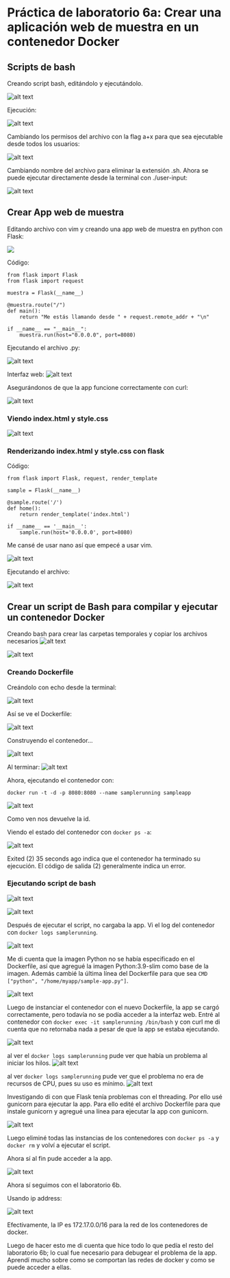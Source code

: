 # Práctica de laboratorio 6a: Crear una aplicación web de muestra en un contenedor Docker

## Scripts de bash

Creando script bash, editándolo y ejecutándolo.

![alt text](images/image.png)

Ejecución:

![alt text](images/image-1.png)

Cambiando los permisos del archivo con la flag a+x para que sea ejecutable desde todos los usuarios:

![alt text](images/image-2.png)

Cambiando nombre del archivo para eliminar la extensión .sh. Ahora se puede ejecutar directamente desde la terminal con ./user-input:

![alt text](images/image-3.png)

## Crear App web de muestra

Editando archivo con vim y creando una app web de muestra en python con Flask:

![](images/image-4.png)

Código:

```
from flask import Flask
from flask import request

muestra = Flask(__name__)

@muestra.route("/")
def main():
    return "Me estás llamando desde " + request.remote_addr + "\n"

if __name__ == "__main__":
    muestra.run(host="0.0.0.0", port=8080)
```

Ejecutando el archivo .py:

![alt text](images/image-5.png)

Interfaz web:
![alt text](images/image-6.png)

Asegurándonos de que la app funcione correctamente con curl:

![alt text](images/image-7.png)

### Viendo index.html y style.css

![alt text](images/image-8.png)

### Renderizando index.html y style.css con flask

Código:

```
from flask import Flask, request, render_template

sample = Flask(__name__)

@sample.route('/')
def home():
    return render_template('index.html')

if __name__ == '__main__':
    sample.run(host='0.0.0.0', port=8080)
```

Me cansé de usar nano así que empecé a usar vim.

![alt text](images/image-9.png)

Ejecutando el archivo:

![alt text](images/image-10.png)

## Crear un script de Bash para compilar y ejecutar un contenedor Docker

Creando bash para crear las carpetas temporales y copiar los archivos necesarios
![alt text](images/image-11.png)

![alt text](images/image-12.png)

### Creando Dockerfile

Creándolo con echo desde la terminal:

![alt text](images/image-13.png)

Así se ve el Dockerfile:

![alt text](images/image-14.png)

Construyendo el contenedor...

![alt text](images/image-15.png)

Al terminar:
![alt text](images/image-16.png)

Ahora, ejecutando el contenedor con:

```
docker run -t -d -p 8080:8080 --name samplerunning sampleapp
```

![alt text](images/image-17.png)

Como ven nos devuelve la id.

Viendo el estado del contenedor con `docker ps -a`:

![alt text](images/image-18.png)

Exited (2) 35 seconds ago indica que el contenedor ha terminado su ejecución. El código de salida (2) generalmente indica un error.

### Ejecutando script de bash

![alt text](images/image-19.png)

![alt text](images/image-20.png)

Después de ejecutar el script, no cargaba la app. Vi el log del contenedor con `docker logs samplerunning`.

![alt text](images/image-21.png)

Me di cuenta que la imagen Python no se había especificado en el Dockerfile, así que agregué la imagen Python:3.9-slim como base de la imagen. Además cambié la última línea del Dockerfile para que sea `CMD ["python", "/home/myapp/sample-app.py"]`.

![alt text](images/image-22.png)

Luego de instanciar el contenedor con el nuevo Dockerfile, la app se cargó correctamente, pero todavía no se podía acceder a la interfaz web.
Entré al contenedor con `docker exec -it samplerunning /bin/bash` y con curl me di cuenta que no retornaba nada a pesar de que la app se estaba ejecutando.

![alt text](images/image-23.png)

al ver el `docker logs samplerunning` pude ver que había un problema al iniciar los hilos.
![alt text](images/image-24.png)

al ver `docker logs samplerunning` pude ver que el problema no era de recursos de CPU, pues su uso es mínimo.
![alt text](images/image-25.png)

Investigando di con que Flask tenía problemas con el threading. Por ello usé gunicorn para ejecutar la app. Para ello edité el archivo Dockerfile para que instale gunicorn y agregué una línea para ejecutar la app con gunicorn.

![alt text](images/image-26.png)

Luego eliminé todas las instancias de los contenedores con `docker ps -a` y `docker rm` y volví a ejecutar el script.

Ahora sí al fin pude acceder a la app.

![alt text](images/image-28.png)

Ahora sí seguimos con el laboratorio 6b.

Usando ip address:

![alt text](images/image-29.png)

Efectivamente, la IP es 172.17.0.0/16 para la red de los contenedores de docker.

Luego de hacer esto me di cuenta que hice todo lo que pedía el resto del laboratorio 6b; lo cual fue necesario para debugear el problema de la app. Aprendí mucho sobre como se comportan las redes de docker y como se puede acceder a ellas.
